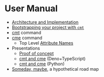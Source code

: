 # User Manual

- [Architecture and Implementation](approach_and_implementation.md)
- [Bootstrapping your project with `cmt`](bootstrapping_with_cmt.md)
- [cmt](cmt.1.md) command
- [cme](cme.1.md) command
  - Top Level [Attribute Names](codemeta_attributes.md)
- Presentations
  - [Proof of concept](presentations/presentation1.md)
  - [cmt and cme](presentations/presentation2.md) (Deno+TypeScript)
  - [cmt and cme](presentations/presentation3.md) (Python)
- [Someday, maybe](someday_maybe.md), a hypothetical road map
